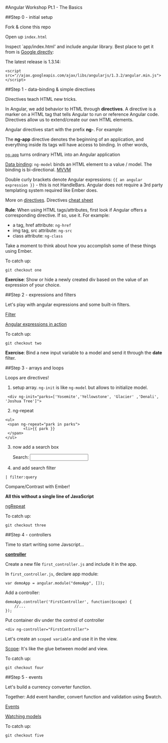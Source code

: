#Angular Workshop Pt.1 - The Basics



##Step 0 - initial setup

Fork & clone this repo

Open up `index.html`

Inspect `app/index.html' and include angular library. Best place to get it from is [Google directly](https://developers.google.com/speed/libraries):

The latest release is 1.3.14:

`<script src="//ajax.googleapis.com/ajax/libs/angularjs/1.3.2/angular.min.js"></script>`


##Step 1 - data-binding & simple directives

Directives teach HTML new tricks.

In Angular, we add behavior to HTML through **directives**. A directive is a marker on a HTML tag that tells Angular to run or reference Angular code.  Directives allow us to extend/create our own HTML elements.

Angular directives start with the prefix **ng-**. For example:

The **ng-app** directive denotes the beginning of an application, and everything inside its tags will have access to binding. In other words,

[`ng-app`](http://docs.angularjs.org/api/ng/directive/ngApp) turns ordinary HTML into an Angular application

[Data binding](https://docs.angularjs.org/guide/databinding): `ng-model` binds an HTML element to a value / model. The binding is bi-directional. [MVVM](http://en.wikipedia.org/wiki/Model_View_ViewModel)

Double curly brackets denote Angular expressions: ```{{ an angular expression }}``` - this is not HandleBars.  Angular does not require a 3rd party templating system required like Ember does.

More on [directives](http://docs.angularjs.org/guide/directive). Directives [cheat sheet](http://www.cheatography.com/proloser/cheat-sheets/angularjs/)

**Rule**: When using HTML tags/attributes, first look if Angular offers a corresponding directive. If so, use it. For example:

- a tag, href attribute: `ng-href`
- img tag, src attribute: `ng-src`
- class attribute: `ng-class`

Take a moment to think about how you accomplish some of these things using Ember.


To catch up:

	git checkout one

**Exercise**: Show or hide a newly created div based on the value of an expression of your choice.

##Step 2 - expressions and filters

Let's play with angular expressions and some built-in filters.

[Filter](http://docs.angularjs.org/api/ng/filter/filter)

[Angular expressions in action](http://docs.angularjs.org/guide/expression)

To catch up:

	git checkout two

**Exercise**: Bind a new input variable to a model and send it through the **date** filter.

##Step 3 - arrays and loops

Loops are directives!

1) setup array. ``ng-init`` is like ``ng-model`` but allows to initialize model.

```
 <div ng-init="parks=['Yosemite','Yellowstone', 'Glacier' ,'Denali', 'Joshua Tree']">
```

2) ng-repeat

```
<ul>
 <span ng-repeat="park in parks">
        <li>{{ park }}
 </span>
</ul>
```

3) now add a search box

	<p>Search: <input ng-model="query">

4) and add search filter

`| filter:query `

Compare/Contrast with Ember!

**All this without a single line of JavaScript**

[ngRepeat](http://docs.angularjs.org/api/ng/directive/ngRepeat)

To catch up:

	git checkout three

##Step 4 - controllers

Time to start writing some Javscript...

[**controller**](http://docs.angularjs.org/guide/controller)


Create a new file ```first_controller.js``` and include it in the app.

In ```first_controller.js```, declare app module:

	var demoApp = angular.module("demoApp", []);

Add a controller:

	demoApp.controller('FirstController', function($scope) {
		//...
	});

Put container div under the control of controller

	<div ng-controller="FirstController">

Let's create an ```scoped variable``` and use it in the view.

[Scope](http://docs.angularjs.org/guide/scope): It's like the glue between model and view.

To catch up:

	git checkout four

##Step 5 - events

Let's build a currency converter function.  

Together: Add event handler, convert function and validation using $watch.

[Events](http://tutorials.jenkov.com/angularjs/events.html)

[Watching models](http://docs.angularjs.org/api/ng/type/$rootScope.Scope)

To catch up:

	git checkout five
